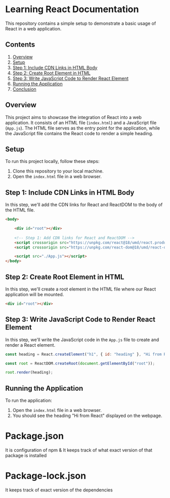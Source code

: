 

# Learning React Documentation

This repository contains a simple setup to demonstrate a basic usage of React in a web application.

## Contents

1. [Overview](#overview)
2. [Setup](#setup)
3. [Step 1: Include CDN Links in HTML Body](#step-1-include-cdn-links-in-html-body)
4. [Step 2: Create Root Element in HTML](#step-2-create-root-element-in-html)
5. [Step 3: Write JavaScript Code to Render React Element](#step-3-write-javascript-code-to-render-react-element)
6. [Running the Application](#running-the-application)
7. [Conclusion](#conclusion)

## Overview

This project aims to showcase the integration of React into a web application. It consists of an HTML file (`index.html`) and a JavaScript file (`App.js`). The HTML file serves as the entry point for the application, while the JavaScript file contains the React code to render a simple heading.

## Setup

To run this project locally, follow these steps:

1. Clone this repository to your local machine.
2. Open the `index.html` file in a web browser.

## Step 1: Include CDN Links in HTML Body

In this step, we'll add the CDN links for React and ReactDOM to the body of the HTML file.

```html
<body>

    <div id="root"></div>
    
    <!-- Step 1: Add CDN links for React and ReactDOM -->
    <script crossorigin src="https://unpkg.com/react@18/umd/react.production.min.js"></script>
    <script crossorigin src="https://unpkg.com/react-dom@18/umd/react-dom.production.min.js"></script>

    <script src="./App.js"></script>
</body>
```

## Step 2: Create Root Element in HTML

In this step, we'll create a root element in the HTML file where our React application will be mounted.

```html
<div id="root"></div>
```

## Step 3: Write JavaScript Code to Render React Element

In this step, we'll write the JavaScript code in the `App.js` file to create and render a React element.

```javascript
const heading = React.createElement("h1", { id: "heading" }, "Hi from React");

const root = ReactDOM.createRoot(document.getElementById("root"));

root.render(heading);
```

## Running the Application

To run the application:
1. Open the `index.html` file in a web browser.
2. You should see the heading "Hi from React" displayed on the webpage.

# Package.json
It is configuration of npm & It keeps track of what exact version of that package is installed

# Package-lock.json
It keeps track of exact version of the dependencies

